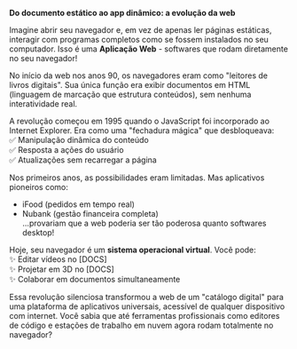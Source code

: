 

**Do documento estático ao app dinâmico: a evolução da web**  

Imagine abrir seu navegador e, em vez de apenas ler páginas estáticas, interagir com programas completos como se fossem instalados no seu computador. Isso é uma **Aplicação Web** - softwares que rodam diretamente no seu navegador!

No início da web nos anos 90, os navegadores eram como "leitores de livros digitais". Sua única função era exibir documentos em HTML (linguagem de marcação que estrutura conteúdos), sem nenhuma interatividade real.

A revolução começou em 1995 quando o JavaScript foi incorporado ao Internet Explorer. Era como uma "fechadura mágica" que desbloqueava:  
✅ Manipulação dinâmica do conteúdo  
✅ Resposta a ações do usuário  
✅ Atualizações sem recarregar a página  

Nos primeiros anos, as possibilidades eram limitadas. Mas aplicativos pioneiros como:
- iFood (pedidos em tempo real)  
- Nubank (gestão financeira completa)  
...provariam que a web poderia ser tão poderosa quanto softwares desktop!

Hoje, seu navegador é um **sistema operacional virtual**. Você pode:  
✨ Editar vídeos no [DOCS]  
✨ Projetar em 3D no [DOCS]  
✨ Colaborar em documentos simultaneamente  

Essa revolução silenciosa transformou a web de um "catálogo digital" para uma plataforma de aplicativos universais, acessível de qualquer dispositivo com internet. Você sabia que até ferramentas profissionais como editores de código e estações de trabalho em nuvem agora rodam totalmente no navegador?